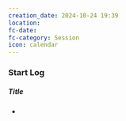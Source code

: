 ```yaml
---
creation_date: 2024-10-24 19:39
location: 
fc-date: 
fc-category: Session
icon: calendar
---
```

### Start Log
##### Title
- 